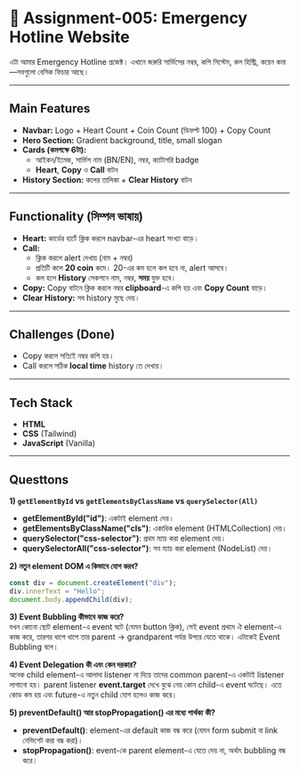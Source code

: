 # 🚨 Assignment-005: Emergency Hotline Website

এটা আমার Emergency Hotline প্রজেক্ট। এখানে জরুরি সার্ভিসের নম্বর, কপি সিস্টেম, কল হিস্ট্রি, কয়েন কমা—সবগুলো বেসিক ফিচার আছে।

---

## Main Features

- **Navbar:** Logo + Heart Count + Coin Count (ডিফল্ট 100) + Copy Count
- **Hero Section:** Gradient background, title, small slogan
- **Cards (কমপক্ষে 6টা):**
  - আইকন/ইমেজ, সার্ভিস নাম (BN/EN), নম্বর, ক্যাটাগরি badge
  - **Heart**, **Copy** ও **Call** বাটন
- **History Section:** কলের তালিকা + **Clear History** বাটন

---

## Functionality (সিম্পল ভাষায়)

- **Heart:** কার্ডের হার্টে ক্লিক করলে navbar-এর heart সংখ্যা বাড়ে।
- **Call:**
  - ক্লিক করলে alert দেখায় (নাম + নম্বর)
  - প্রতিটি কলে **20 coin** কমে। 20-এর কম হলে কল হবে না, alert আসবে।
  - কল হলে **History** সেকশনে নাম, নম্বর, **সময়** যুক্ত হবে।
- **Copy:** Copy বাটনে ক্লিক করলে নম্বর **clipboard**-এ কপি হয় এবং **Copy Count** বাড়ে।
- **Clear History:** সব history মুছে দেয়।

---

## Challenges (Done)

- Copy করলে সত্যিই নম্বর কপি হয়।
- Call করলে সঠিক **local time** history তে দেখায়।

---

## Tech Stack

- **HTML**
- **CSS** (Tailwind)
- **JavaScript** (Vanilla)

---

## Questtons

**1) `getElementById` vs `getElementsByClassName` vs `querySelector(All)`**

- **getElementById("id")**: একটাই element দেয়।
- **getElementsByClassName("cls")**: একাধিক element (HTMLCollection) দেয়।
- **querySelector("css-selector")**: প্রথম ম্যাচ করা element দেয়।
- **querySelectorAll("css-selector")**: সব ম্যাচ করা element (NodeList) দেয়।

**2) নতুন element DOM এ কিভাবে যোগ করব?**

```js
const div = document.createElement("div");
div.innerText = "Hello";
document.body.appendChild(div);
```

**3) Event Bubbling কীভাবে কাজ করে?**  
যখন কোনো ছোট element-এ event ঘটে (যেমন button ক্লিক), সেই event প্রথমে ঐ element-এ কাজ করে, তারপর ধাপে ধাপে তার parent → grandparent পর্যন্ত উপরে যেতে থাকে। এটাকেই Event Bubbling বলে।

**4) Event Delegation কী এবং কেন দরকার?**  
অনেক child element-এ আলাদা listener না দিয়ে তাদের common parent-এ একটাই listener লাগানো হয়। parent listener **event.target** দেখে বুঝে নেয় কোন child-এ event ঘটেছে। এতে কোড কম হয় এবং future-এ নতুন child যোগ হলেও কাজ করে।

**5) preventDefault() আর stopPropagation() এর মধ্যে পার্থক্য কী?**

- **preventDefault()**: element-এর default কাজ বন্ধ করে (যেমন form submit বা link নেভিগেট করা বন্ধ করা)।
- **stopPropagation()**: event-কে parent element-এ যেতে দেয় না, অর্থাৎ bubbling বন্ধ করে।
